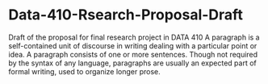 # Data-410-Rsearch-Proposal-Draft
Draft of the proposal for final research project in DATA 410
A paragraph is a self-contained unit of discourse in writing dealing with a particular point or idea. A paragraph consists of one or more sentences. Though not required by the syntax of any language, paragraphs are usually an expected part of formal writing, used to organize longer prose.
